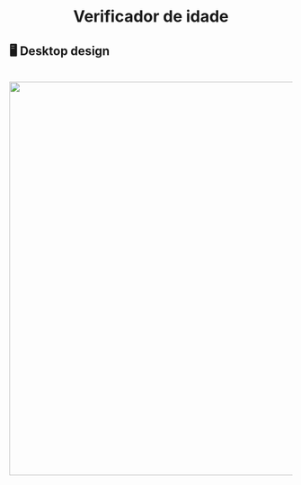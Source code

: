 <h1 align="center">Verificador de idade</h1>

## :desktop_computer: Desktop design
<br>
<div align="center">
<img src="https://user-images.githubusercontent.com/80974593/195214999-3876da95-e94c-4839-81ca-f43f53347a86.png"  width="700">
